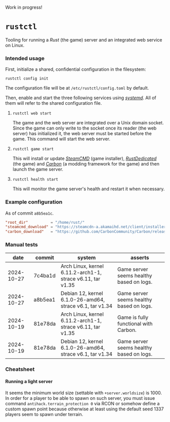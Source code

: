 Work in progress!

# `rustctl`

Tooling for running a _Rust_ (the game) server and an integrated web service on Linux.

### Intended usage

First, initialize a shared, confidential configuration in the filesystem:

```
rustctl config init
```

The configuration file will be at `/etc/rustctl/config.toml` by default.

Then, enable and start the three following services using [_systemd_][systemd-website]. All of them
will refer to the shared configuration file.

1. `rustctl web start`

   The game and the web server are integrated over a Unix domain socket. Since the game can only
   write to the socket once its reader (the web server) has initialized it, the web server must be
   started before the game. This command will start the web server.

2. `rustctl game start`

   This will install or update [_SteamCMD_][steamcmd-website] (game installer),
   [_RustDedicated_][rustdedicated-website] (the game) and [_Carbon_][carbon-website] (a modding
   framework for the game) and then launch the game server.

3. `rustctl health start`

   This will monitor the game server's health and restart it when necessary.

### Example configuration

As of commit `a8b5ea1c`.

```toml
"root_dir"          = "/home/rust/"
"steamcmd_download" = "https://steamcdn-a.akamaihd.net/client/installer/steamcmd_linux.tar.gz"
"carbon_download"   = "https://github.com/CarbonCommunity/Carbon/releases/download/production_build/Carbon.Linux.Release.tar.gz"
```

### Manual tests

| date       | commit  | system                                                     | asserts                                  |
| ---------- | ------- | ---------------------------------------------------------- | ---------------------------------------- |
| 2024-10-27 | 7c4ba1d | Arch Linux, kernel 6.11.2-arch1-1, strace v6.11, tar v1.35 | Game server seems healthy based on logs. |
| 2024-10-27 | a8b5ea1 | Debian 12, kernel 6.1.0-26-amd64, strace v6.1, tar v1.34   | Game server seems healthy based on logs. |
| 2024-10-19 | 81e78da | Arch Linux, kernel 6.11.2-arch1-1, strace v6.11, tar v1.35 | Game is fully functional with Carbon.    |
| 2024-10-19 | 81e78da | Debian 12, kernel 6.1.0-26-amd64, strace v6.1, tar v1.34   | Game server seems healthy based on logs. |

### Cheatsheet

#### Running a light server

It seems the minimum world size (settable with `+server.worldsize`) is 1000.
In order for a player to be able to spawn on such server, you must issue command
`antihack.terrain_protection 0` via RCON or somehow define a custom spawn point
because otherwise at least using the default seed 1337 players seem to spawn
under terrain.

[carbon-website]: https://carbonmod.gg
[rustdedicated-website]: https://steamdb.info/app/258550
[steamcmd-website]: https://developer.valvesoftware.com/wiki/SteamCMD
[systemd-website]: https://systemd.io
